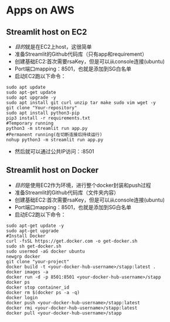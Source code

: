 # Apps on AWS

## Streamlit host on EC2
- *目的*就是在EC2上host，这很简单
- 准备Streamlit的Github代码库（只有app和requirement）
- 创建基础EC2:首次需要rsaKey，但是可以从console连接(ubuntu)
- Port端口mapping：8501，也就是添加到SG白名单
- 启动EC2跑以下命令：

```shell
sudo apt update
sudo apt-get update
sudo apt upgrade -y
sudo apt install git curl unzip tar make sudo vim wget -y
git clone "Your-repository"
sudo apt install python3-pip
pip3 install -r requirements.txt
#Temporary running
python3 -m streamlit run app.py
#Permanent running(在切断连接后持续运行)
nohup python3 -m streamlit run app.py
```

- 然后就可以通过公共IP访问：<ip-address>:8501

## Streamlit host on Docker
- *目的*是使用EC2作为环境，进行整个docker封装和push过程
- 准备Streamlit的Github代码库（文件夹内容）
- 创建基础EC2:首次需要rsaKey，但是可以从console连接(ubuntu)
- Port端口mapping：8501，也就是添加到SG白名单
- 启动EC2跑以下命令：
```shell
sudo apt-get update -y
sudo apt-get upgrade
#Install Docker
curl -fsSL https://get.docker.com -o get-docker.sh
sudo sh get-docker.sh
sudo usermod -aG docker ubuntu
newgrp docker
git clone "your-project"
docker build -t <your-docker-hub-username>/stapp:latest .
docker images -a
docker run -d -p 8501:8501 <your-docker-hub-username>/stapp
docker ps
docker stop container_id
docker rm $(docker ps -a -q)
docker login
docker push <your-docker-hub-username>/stapp:latest
docker rmi <your-docker-hub-username>/stapp:latest
docker pull <your-docker-hub-username>/stapp
